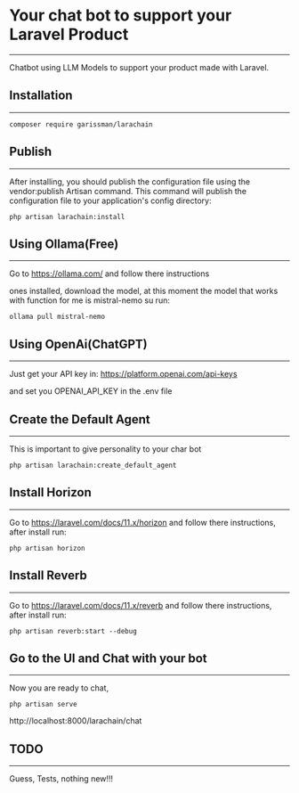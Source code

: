# Your chat bot to support your Laravel Product
----
Chatbot using LLM Models to support your product made with Laravel.

## Installation
----
`composer require garissman/larachain`

## Publish
----
After installing, you should publish the configuration file using the vendor:publish Artisan command. This
command will publish the configuration file to your application's config directory:

`php artisan larachain:install`

## Using Ollama(Free)
----
Go to https://ollama.com/ and follow there instructions

ones installed, download the model, at this moment the model that works with function for me is mistral-nemo su run:

`ollama pull mistral-nemo`

## Using OpenAi(ChatGPT)
----
Just get your API key in: https://platform.openai.com/api-keys

and set you OPENAI_API_KEY in the .env file

## Create the Default Agent
----
This is important to give personality to your char bot

`php artisan larachain:create_default_agent`

## Install Horizon
----
Go to https://laravel.com/docs/11.x/horizon and follow there instructions, after install run:

`php artisan horizon`

## Install Reverb
----
Go to https://laravel.com/docs/11.x/reverb and follow there instructions, after install run:

`php artisan reverb:start --debug`


## Go to the UI and Chat with your bot
----
Now you are ready to chat,

`php artisan serve`

http://localhost:8000/larachain/chat


## TODO 
---
Guess, Tests, nothing new!!! 



